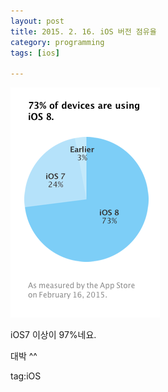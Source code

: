 ```yaml
---
layout: post
title: 2015. 2. 16. iOS 버전 점유율
category: programming
tags: [ios]

---
```


![iOS Graph](/images/posts/ios_graph_01.png)

iOS7 이상이 97%네요.

대박 ^^

tag:iOS